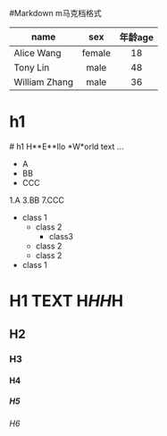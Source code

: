 #Markdown m马克档格式

| name  |  sex  | 年龄age |
|-------|:-----:|:-----:|
| Alice Wang | female  | 18 |
|Tony Lin| male| 48 |
| William Zhang | male | 36 |




<h1>h1</h1>
# h1
H**E**llo *W*orld text ...




* A
* BB
* CCC

1.A
3.BB
7.CCC

* class 1
    * class 2
        * class3
    * class 2
    * class 2
* class 1

# H1 TEXT H*HH*H
## H2
### H3
#### H4
##### H5
###### H6
